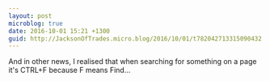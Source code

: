 ```yaml
---
layout: post
microblog: true
date: 2016-10-01 15:21 +1300
guid: http://JacksonOfTrades.micro.blog/2016/10/01/t782042713315090432.html
---
```

And in other news, I realised that when searching for something on a page it's CTRL+F because F means Find...
